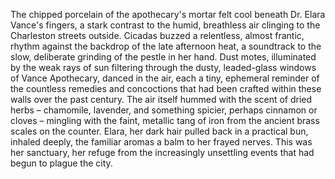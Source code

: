 The chipped porcelain of the apothecary's mortar felt cool beneath Dr. Elara Vance's fingers, a stark contrast to the humid, breathless air clinging to the Charleston streets outside.  Cicadas buzzed a relentless, almost frantic, rhythm against the backdrop of the late afternoon heat, a soundtrack to the slow, deliberate grinding of the pestle in her hand.  Dust motes, illuminated by the weak rays of sun filtering through the dusty, leaded-glass windows of Vance Apothecary, danced in the air, each a tiny, ephemeral reminder of the countless remedies and concoctions that had been crafted within these walls over the past century.  The air itself hummed with the scent of dried herbs – chamomile, lavender, and something spicier, perhaps cinnamon or cloves – mingling with the faint, metallic tang of iron from the ancient brass scales on the counter. Elara, her dark hair pulled back in a practical bun, inhaled deeply, the familiar aromas a balm to her frayed nerves.  This was her sanctuary, her refuge from the increasingly unsettling events that had begun to plague the city.
